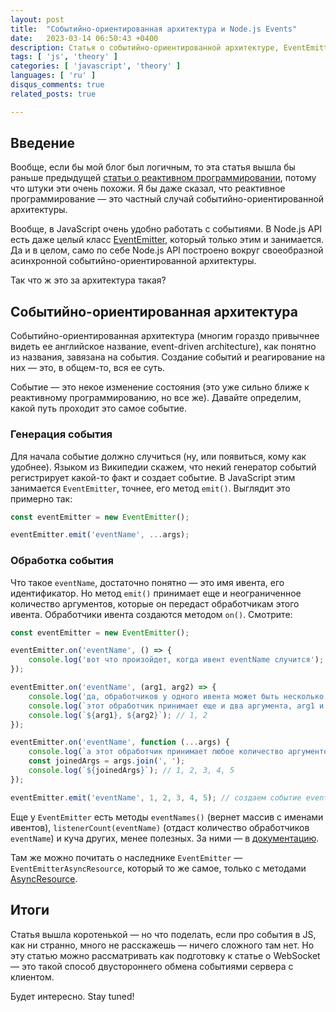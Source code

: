 ```yaml
---
layout: post
title:  "Событийно-ориентированная архитектура и Node.js Events"
date:   2023-03-14 06:50:43 +0400
description: Статья о cобытийно-ориентированной архитектуре, EventEmitter и вот обо всем об этом.
tags: [ 'js', 'theory' ]
categories: [ 'javascript', 'theory' ]
languages: [ 'ru' ]
disqus_comments: true
related_posts: true

---
```


## Введение

Вообще, если бы мой блог был логичным, то эта статья вышла бы раньше предыдущей [статьи о реактивном программировании](https://sptm.space/2023/reactive-programming/), потому что штуки эти очень похожи.
Я бы даже сказал, что реактивное программирование — это частный случай событийно-ориентированной архитектуры.

Вообще, в JavaScript очень удобно работать с событиями. В Node.js API есть даже целый класс [EventEmitter](https://nodejs.org/api/events.html#class-eventemitter), который только этим и занимается.
Да и в целом, само по себе Node.js API построено вокруг своеобразной асинхронной событийно-ориентированной архитектуры.

Так что ж это за архитектура такая?

## Событийно-ориентированная архитектура

Событийно-ориентированная архитектура (многим гораздо привычнее видеть ее английское название, event-driven architecture), как понятно из названия, завязана на события.
Создание событий и реагирование на них — это, в общем-то, вся ее суть.

Событие — это некое изменение состояния (это уже сильно ближе к реактивному программированию, но все же). Давайте определим, какой путь проходит это самое событие.

### Генерация события

Для начала событие должно случиться (ну, или появиться, кому как удобнее). Языком из Википедии скажем, что некий генератор событий регистрирует какой-то факт и создает событие.
В JavaScript этим занимается `EventEmitter`, точнее, его метод `emit()`. Выглядит это примерно так:

```ts
const eventEmitter = new EventEmitter();

eventEmitter.emit('eventName', ...args);

```

### Обработка события

Что такое `eventName`, достаточно понятно — это имя ивента, его идентификатор.
Но метод `emit()` принимает еще и неограниченное количество аргументов, которые он передаст обработчикам этого ивента.
Обработчики ивента создаются методом `on()`. Смотрите:

```ts
const eventEmitter = new EventEmitter();

eventEmitter.on('eventName', () => {
    console.log('вот что произойдет, когда ивент eventName случится');
});

eventEmitter.on('eventName', (arg1, arg2) => {
    console.log('да, обработчиков у одного ивента может быть несколько, они выполнятся в порядке их объявления');
    console.log(`этот обработчик принимает еще и два аргумента, arg1 и arg2`);
    console.log(`${arg1}, ${arg2}`); // 1, 2
});

eventEmitter.on('eventName', function (...args) {
    console.log(`a этот обработчик принимает любое количество аргументов`);
    const joinedArgs = args.join(', ');
    console.log(`${joinedArgs}`); // 1, 2, 3, 4, 5
});

eventEmitter.emit('eventName', 1, 2, 3, 4, 5); // создаем событие eventName

```

Еще у `EventEmitter` есть методы `eventNames()` (вернет массив с именами ивентов), `listenerCount(eventName)` (отдаст количество обработчиков `eventName`) и куча других, менее полезных.
За ними — в [документацию](https://nodejs.org/api/events.html#class-eventemitter).

Там же можно почитать о наследнике `EventEmitter` — `EventEmitterAsyncResource`, который то же самое, только с методами [AsyncResource](https://nodejs.org/api/async_hooks.html#class-asyncresource).

## Итоги

Статья вышла коротенькой — но что поделать, если про события в JS, как ни странно, много не расскажешь — ничего сложного там нет.
Но эту статью можно рассматривать как подготовку к статье о WebSocket — это такой способ двустороннего обмена событиями сервера с клиентом.

Будет интересно. Stay tuned!
